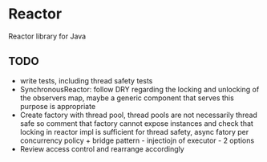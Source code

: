 # Reactor

Reactor library for Java

## TODO

- write tests, including thread safety tests
- SynchronousReactor: follow DRY regarding the locking and unlocking of the observers map, maybe a generic component that serves this purpose is appropriate
- Create factory with thread pool, thread pools are not necessarily thread safe so comment that factory cannot expose instances and check that locking in reactor impl is sufficient for thread safety, async fatory per concurrency policy + bridge pattern - injectiojn of executor - 2 options
- Review access control and rearrange accordingly
